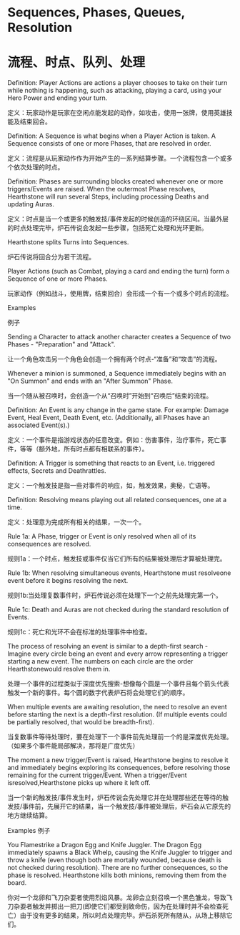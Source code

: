 Sequences, Phases, Queues, Resolution
===================
流程、时点、队列、处理
===================
Definition: Player Actions are actions a player chooses to take on their turn while nothing is happening, such as attacking, playing a card, using your Hero Power and ending your turn.

定义：玩家动作是玩家在空闲点能发起的动作，如攻击，使用一张牌，使用英雄技能及结束回合。

Definition: A Sequence is what begins when a Player Action is taken. A Sequence consists of one or more Phases, that are resolved in order.

定义：流程是从玩家动作作为开始产生的一系列结算步骤。一个流程包含一个或多个依次处理的时点。

Definition: Phases are surrounding blocks created whenever one or more triggers/Events are raised. When the outermost Phase resolves, Hearthstone will run several Steps, including processing Deaths and updating Auras.

定义：时点是当一个或更多的触发技/事件发起的时候创造的环绕区间。当最外层的时点处理完毕，炉石传说会发起一些步骤，包括死亡处理和光环更新。

Hearthstone splits Turns into Sequences.

炉石传说将回合分为若干流程。

Player Actions (such as Combat, playing a card and ending the turn) form a Sequence of one or more Phases.

玩家动作（例如战斗，使用牌，结束回合）会形成一个有一个或多个时点的流程。

Examples

例子

Sending a Character to attack another character creates a Sequence of two Phases - "Preparation" and "Attack".

让一个角色攻击另一个角色会创造一个拥有两个时点-“准备”和“攻击”的流程。

Whenever a minion is summoned, a Sequence immediately begins with an "On Summon" and ends with an "After Summon" Phase.

当一个随从被召唤时，会创造一个从“召唤时”开始到“召唤后”结束的流程。 

Definition: An Event is any change in the game state. For example: Damage Event, Heal Event, Death Event, etc. (Additionally, all Phases have an associated Event(s).)

定义：一个事件是指游戏状态的任意改变。例如：伤害事件，治疗事件，死亡事件，等等（额外地，所有时点都有相联系的事件）。

Definition: A Trigger is something that reacts to an Event, i.e. triggered effects, Secrets and Deathrattles.

定义：一个触发技是指一些对事件的响应，如，触发效果，奥秘，亡语等。

Definition: Resolving means playing out all related consequences, one at a time.

定义：处理意为完成所有相关的结果，一次一个。

Rule 1a: A Phase, trigger or Event is only resolved when all of its consequences are resolved.

规则1a：一个时点，触发技或事件仅当它们所有的结果被处理后才算被处理完。

Rule 1b: When resolving simultaneous events, Hearthstone must resolveone event before it begins resolving the next.

规则1b:当处理复数事件时，炉石传说必须在处理下一个之前先处理完第一个。

Rule 1c: Death and Auras are not checked during the standard resolution of Events.

规则1c：死亡和光环不会在标准的处理事件中检查。

 
The process of resolving an event is similar to a depth-first search - Imagine every circle being an event and every arrow representing a trigger starting a new event. The numbers on each circle are the order Hearthstonewould resolve them in.

处理一个事件的过程类似于深度优先搜索-想像每个圆是一个事件且每个箭头代表触发一个新的事件。每个圆的数字代表炉石将会处理它们的顺序。

When multiple events are awaiting resolution, the need to resolve an event before starting the next is a depth-first resolution. (If multiple events could be partially resolved, that would be breadth-first).

当复数事件等待处理时，要在处理下一个事件前先处理前一个的是深度优先处理。（如果多个事件能局部解决，那将是广度优先）

The moment a new trigger/Event is raised, Hearthstone begins to resolve it and immediately begins exploring its consequences, before resolving those remaining for the current trigger/Event. When a trigger/Event isresolved,Hearthstone picks up where it left off.

 当一个新的触发技/事件发生时，炉石传说会先处理它并在处理那些还在等待的触发技/事件前，先展开它的结果，当一个触发技/事件被处理后，炉石会从它原先的地方继续结算。
 
Examples
例子

You Flamestrike a Dragon Egg and Knife Juggler. The Dragon Egg immediately spawns a Black Whelp, causing the Knife Juggler to trigger and throw a knife (even though both are mortally wounded, because death is not checked during resolution). There are no further consequences, so the phase is resolved. Hearthstone kills both minions, removing them from the board.

你对一个龙卵和飞刀杂耍者使用烈焰风暴。龙卵会立刻召唤一个黑色雏龙，导致飞刀杂耍者触发并掷出一把刀(即使它们都受到致命伤，因为在处理时并不会检查死亡）由于没有更多的结果，所以时点处理完毕。炉石杀死所有随从，从场上移除它们。
